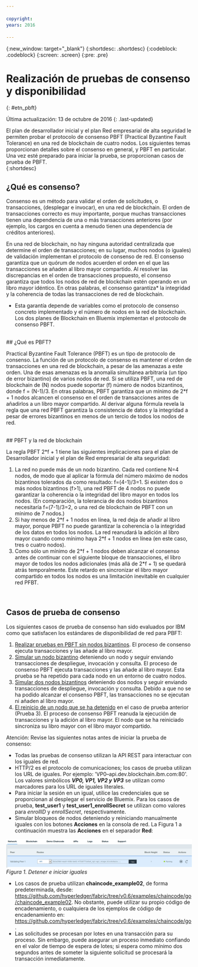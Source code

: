 ```yaml
---

copyright:
years: 2016

---
```


{:new_window: target="_blank"}
{:shortdesc: .shortdesc}
{:codeblock: .codeblock}
{:screen: .screen}
{:pre: .pre}


# Realización de pruebas de consenso y disponibilidad
{: #etn_pbft}

Última actualización: 13 de octubre de 2016
{: .last-updated}

El plan de desarrollador inicial y el plan Red empresarial de alta seguridad le permiten probar el protocolo de consenso PBFT (Practical Byzantine Fault Tolerance) en una red de blockchain de cuatro nodos. Los siguientes temas proporcionan detalles sobre el consenso en general, y PBFT en particular. Una vez esté preparado para iniciar la prueba, se proporcionan casos de prueba de PBFT.  
{:shortdesc}  

## ¿Qué es consenso?

Consenso es un método para validar el orden de solicitudes, o transacciones, (desplegar e invocar), en una red de blockchain. El orden de transacciones correcto es muy importante, porque muchas transacciones tienen una dependencia de una o más transacciones anteriores (por ejemplo, los cargos en cuenta a menudo tienen una dependencia de créditos anteriores).

En una red de blockchain, no hay ninguna autoridad centralizada que determine el orden de transacciones; en su lugar, muchos nodos (o iguales) de validación implementan el protocolo de consenso de red. El consenso garantiza que un quórum de nodos acuerden el orden en el que las transacciones se añaden al libro mayor compartido. Al resolver las discrepancias en el orden de transacciones propuesto, el consenso garantiza que todos los nodos de red de blockchain estén operando en un libro mayor idéntico. En otras palabras, el consenso garantiza* la integridad y la coherencia de todas las transacciones de red de blockchain.

* Esta garantía depende de variables como el protocolo de consenso concreto implementado y el número de nodos en la red de blockchain. Los dos planes de Blockchain en Bluemix implementan el protocolo de consenso PBFT.  

<br>
## ¿Qué es PBFT?

Practical Byzantine Fault Tolerance (PBFT) es un tipo de protocolo de consenso. La función de un protocolo de consenso es mantener el orden de transacciones en una red de blockchain, a pesar de las amenazas a este orden. Una de esas amenazas es la anomalía simultánea arbitraria (un tipo de error bizantino) de varios nodos de red. Si se utiliza PBFT, una red de blockchain de (N) nodos puede soportar (f) número de nodos bizantinos, donde f = (N-1)/3. En otras palabras, PBFT garantiza que un mínimo de 2\*f + 1 nodos alcancen el consenso en el orden de transacciones antes de añadirlos a un libro mayor compartido. Al derivar alguna fórmula revela la regla que una red PBFT garantiza la consistencia de datos y la integridad a pesar de errores bizantinos en menos de un tercio de todos los nodos de red.  

<br>
## PBFT y la red de blockchain

La regla PBFT 2\*f + 1 tiene las siguientes implicaciones para el plan de Desarrollador inicial y el plan de Red empresarial de alta seguridad:

1. La red no puede más de un nodo bizantino. Cada red contiene N=4 nodos, de modo que al aplicar la fórmula del número máximo de nodos bizantinos tolerados da como resultado: f=(4-1)/3=1. Si existen dos o más nodos bizantinos (f>1), una red PBFT de 4 nodos no puede garantizar la coherencia o la integridad del libro mayor en todos los nodos. (En comparación, la tolerancia de dos nodos bizantinos necesitaría f=(7-1)/3=2, o una red de blockchain de PBFT con un mínimo de 7 nodos.)
2. Si hay menos de 2\*f + 1 nodos en línea, la red deja de añadir al libro mayor, porque PBFT no puede garantizar la coherencia o la integridad de los datos en todos los nodos. La red reanudará la adición al libro mayor cuando como mínimo haya 2\*f + 1 nodos en línea (en este caso, tres o cuatro nodos).
3. Como sólo un mínimo de 2\*f + 1 nodos deben alcanzar el consenso antes de continuar con el siguiente bloque de transacciones, el libro mayor de todos los nodos adicionales (más allá de 2\*f + 1) se quedará atrás temporalmente. Este retardo en sincronizar el libro mayor compartido en todos los nodos es una limitación inevitable en cualquier red PFBT.
<br>

## Casos de prueba de consenso
Los siguientes casos de prueba de consenso han sido evaluados por IBM como que satisfacen los estándares de disponibilidad de red para PBFT:

1. [Realizar pruebas en PBFT sin nodos bizantinos](pbft_test1.html). El proceso de consenso ejecuta transacciones y las añade al libro mayor.
2. [Simular un nodo bizantino](pbft_test2.html) deteniendo un nodo y seguir enviando transacciones de despliegue, invocación y consulta. El proceso de consenso PBFT ejecuta transacciones y las añade al libro mayor. Esta prueba se ha repetido para cada nodo en un entorno de cuatro nodos.
3. [Simular dos nodos bizantinos](pbft_test3.html) deteniendo dos nodos y seguir enviando transacciones de despliegue, invocación y consulta. Debido a que no se ha podido alcanzar el consenso PBFT, las transacciones no se ejecutan ni añaden al libro mayor.
4. [El reinicio de un nodo que se ha detenido](pbft_test4.html) en el caso de prueba anterior (Prueba 3). El proceso de consenso PBFT reanuda la ejecución de transacciones y la adición al libro mayor. El nodo que se ha reiniciado sincroniza su libro mayor con el libro mayor compartido.  

Atención: Revise las siguientes notas antes de iniciar la prueba de consenso:

- Todas las pruebas de consenso utilizan la API REST para interactuar con los iguales de red.
- HTTP/2 es el protocolo de comunicaciones; los casos de prueba utilizan los URL de iguales. Por ejemplo: 'VP0–api.dev.blockchain.ibm.com:80'. Los valores simbólicos ***VP0, VP1, VP2 y VP3*** se utilizan como marcadores para los URL de iguales literales.
-  Para iniciar la sesión en un igual, utilice las credenciales que se proporcionan al desplegar el servicio de Bluemix. Para los casos de prueba, **test\_user1** y **test\_user1\_enrollSecret** se utilizan como valores para *enrollID* y *enrollSecret*, respectivamente.
-  Simular bloqueos de nodos deteniendo y reiniciando manualmente iguales con los botones **Acciones** en la consola de red. La Figura 1 a continuación muestra las **Acciones** en el separador **Red**:

![](images/stopstartpeer.png "Detener e iniciar iguales")
*Figura 1. Detener e iniciar iguales*

- Los casos de prueba utilizan **chaincode_example02**, de forma predeterminada, desde: https://github.com/hyperledger/fabric/tree/v0.6/examples/chaincode/go/chaincode_example02. No obstante, puede utilizar su propio código de encadenamiento, o cualquiera de los ejemplos de código de encadenamiento en: https://github.com/hyperledger/fabric/tree/v0.6/examples/chaincode/go.
- Las solicitudes se procesan por lotes en una transacción para su proceso. Sin embargo, puede asegurar un proceso inmediato confiando en el valor de tiempo de espera de lotes; si espera como mínimo dos segundos antes de someter la siguiente solicitud se procesará la transacción inmediatamente.
